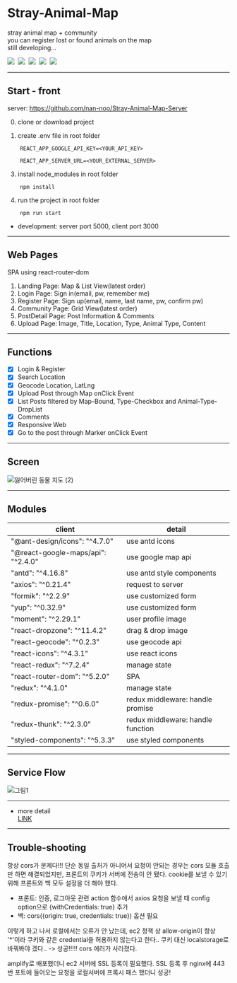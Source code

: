 # Stray-Animal-Map

stray animal map + community  
you can register lost or found animals on the map  
still developing...

<p>
<img src="https://img.shields.io/badge/React.js-61DAFB?style=flat-square&logo=react&logoColor=black">&nbsp;
<img src="https://img.shields.io/badge/Node.js-339933?style=flat-square&logo=Node.js&logoColor=white"/>&nbsp;
<img src="https://img.shields.io/badge/MongoDB-47A248?style=flat-square&logo=MongoDB&logoColor=white"/>&nbsp;
<img src="https://img.shields.io/badge/GoogleMapsAPI-4285f4?style=flat-square&logo=Google Maps&logoColor=white"/>&nbsp;
<img src="https://img.shields.io/badge/AWS-232F3E?style=flat-square&logo=Amazon AWS&logoColor=white"/>&nbsp;
</p>

---

## Start - front

server: https://github.com/nan-noo/Stray-Animal-Map-Server

0. clone or download project

1. create .env file in root folder

```
    REACT_APP_GOOGLE_API_KEY=<YOUR_API_KEY>

    REACT_APP_SERVER_URL=<YOUR_EXTERNAL_SERVER>
```

3. install node_modules in root folder

```
    npm install
```

4. run the project in root folder

```
    npm run start
```

- development: server port 5000, client port 3000

---

## Web Pages

SPA using react-router-dom

1. Landing Page: Map & List View(latest order)
2. Login Page: Sign in(email, pw, remember me)
3. Register Page: Sign up(email, name, last name, pw, confirm pw)
4. Community Page: Grid View(latest order)
5. PostDetail Page: Post Information & Comments
6. Upload Page: Image, Title, Location, Type, Animal Type, Content

---

## Functions

- [x] Login & Register
- [x] Search Location
- [x] Geocode Location, LatLng
- [x] Upload Post through Map onClick Event
- [x] List Posts filtered by Map-Bound, Type-Checkbox and Animal-Type-DropList
- [x] Comments
- [x] Responsive Web
- [x] Go to the post through Marker onClick Event

---

## Screen

![잃어버린 동물 지도 (2)](https://user-images.githubusercontent.com/54002105/143589099-12932b20-1efe-490a-bc19-aec3b21f4e84.gif)

---

## Modules

| client                             | detail                            |
| ---------------------------------- | --------------------------------- |
| "@ant-design/icons": "^4.7.0"      | use antd icons                    |
| "@react-google-maps/api": "^2.4.0" | use google map api                |
| "antd": "^4.16.8"                  | use antd style components         |
| "axios": "^0.21.4"                 | request to server                 |
| "formik": "^2.2.9"                 | use customized form               |
| "yup": "^0.32.9"                   | use customized form               |
| "moment": "^2.29.1"                | user profile image                |
| "react-dropzone": "^11.4.2"        | drag & drop image                 |
| "react-geocode": "^0.2.3"          | use geocode api                   |
| "react-icons": "^4.3.1"            | use react icons                   |
| "react-redux": "^7.2.4"            | manage state                      |
| "react-router-dom": "^5.2.0"       | SPA                               |
| "redux": "^4.1.0"                  | manage state                      |
| "redux-promise": "^0.6.0"          | redux middleware: handle promise  |
| "redux-thunk": "^2.3.0"            | redux middleware: handle function |
| "styled-components": "^5.3.3"      | use styled components             |

---

## Service Flow

![그림1](https://user-images.githubusercontent.com/54002105/144594308-e5e6e72f-043f-4f47-87f9-5d7ae7a0d0a2.png)

---

- more detail  
  <a href="https://first-daisy-ddd.notion.site/Stray-Animal-Map-209a68fa7d974e60bf814b9282bd2ca1">LINK</a>

---

## Trouble-shooting

항상 cors가 문제다!!! 단순 동일 출처가 아니어서 요청이 안되는 경우는 cors 모듈 호출만 하면 해결되었지만, 프론트의 쿠키가 서버에 전송이 안 됐다. cookie를 보낼 수 있기 위해 프론트와 백 모두 설정을 더 해야 했다.

- 프론트: 인증, 로그아웃 관련 action 함수에서 axios 요청을 보낼 때 config option으로 {withCredentials: true} 추가
- 백: cors({origin: true, credentials: true}) 옵션 필요

이렇게 하고 나서 로컬에서는 오류가 안 났는데, ec2 정책 상 allow-origin이 항상 '\*'이라 쿠키와 같은 credential을 허용하지 않는다고 한다.. 쿠키 대신 localstorage로 바꿔봐야 겠다.. -> 성공!!!!! cors 에러가 사라졌다.

amplify로 배포했더니 ec2 서버에 SSL 등록이 필요했다. SSL 등록 후 nginx에 443번 포트에 들어오는 요청을 로컬서버에 프록시 패스 했더니 성공!
